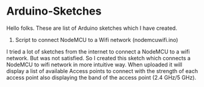 # Arduino-Sketches

Hello folks. These are list of Arduino sketches which I have created. 


1) Script to connect NodeMCU to a Wifi network (nodemcuwifi.ino)

I tried a lot of sketches from the internet to connect a NodeMCU to a wifi network. But was not satisfied. So I created this sketch which connects a NodeMCU to wifi network in more intuitive way. When uploaded it will display a list of available Access points to connect with the strength of each access point also displaying the band of the access point (2.4 GHz/5 GHz).
